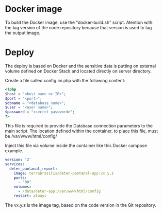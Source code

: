 # Docker image

To build the Docker image, use the "docker-build.sh" script. Atention with the tag version of the code repository because that version is used to tag the output image.

# Deploy

The deploy is based on Docker and the sensitive data is putting on external volume defined on Docker Stack and located directly on server directory.

Create a file called config.ini.php with the following content:

```php
<?php
$host = "<host name or IP>";
$port = "<port>";
$dbname = "<database name>";
$user = "<user name>";
$password = "<secret password>";
?>
```

This file is required to provide the Database connection parameters to the main script. The location defined within the container, to place this file, must be /var/www/html/config/

Inject this file via volume inside the container like this Docker compose example.

```yaml
version: '2'
services:
  deter_pantanal_report:
    image: terrabrasilis/deter-pantanal-app:vx.y.z
    ports:
      - "80"
    volumes:
      - /data/deter-app:/var/www/html/config
    restart: always
```

The vx.y.z is the image tag, based on the code version in the Git repository.